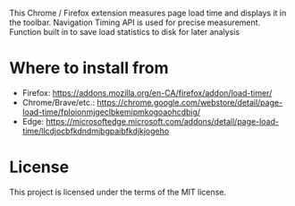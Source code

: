 This Chrome / Firefox extension measures page load time and displays it in the toolbar.
Navigation Timing API is used for precise measurement.
Function built in to save load statistics to disk for later analysis

# Where to install from
- Firefox: https://addons.mozilla.org/en-CA/firefox/addon/load-timer/
- Chrome/Brave/etc.: https://chrome.google.com/webstore/detail/page-load-time/fploionmjgeclbkemipmkogoaohcdbig/
- Edge: https://microsoftedge.microsoft.com/addons/detail/page-load-time/llcdjocbfkdndmjbgpaibfkdjkjogeho

# License

This project is licensed under the terms of the MIT license.

